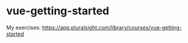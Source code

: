 # vue-getting-started
My exercises: https://app.pluralsight.com/library/courses/vue-getting-started
